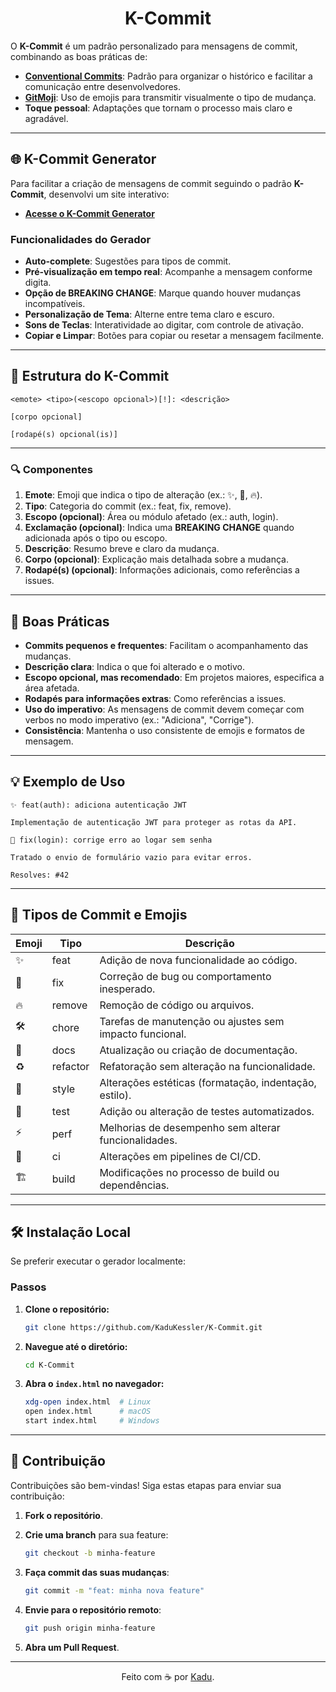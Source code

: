 <h1 align="center">K-Commit</h1>

O **K-Commit** é um padrão personalizado para mensagens de commit, combinando as boas práticas de:

- [**Conventional Commits**](https://www.conventionalcommits.org/pt-br/v1.0.0/): Padrão para organizar o histórico e facilitar a comunicação entre desenvolvedores.
- [**GitMoji**](https://gitmoji.dev/): Uso de emojis para transmitir visualmente o tipo de mudança.
- **Toque pessoal**: Adaptações que tornam o processo mais claro e agradável.

---

## 🌐 K-Commit Generator

Para facilitar a criação de mensagens de commit seguindo o padrão **K-Commit**, desenvolvi um site interativo:

- **[Acesse o K-Commit Generator](https://kadukessler.github.io/K-Commit/)**

### **Funcionalidades do Gerador**

- **Auto-complete**: Sugestões para tipos de commit.
- **Pré-visualização em tempo real**: Acompanhe a mensagem conforme digita.
- **Opção de BREAKING CHANGE**: Marque quando houver mudanças incompatíveis.
- **Personalização de Tema**: Alterne entre tema claro e escuro.
- **Sons de Teclas**: Interatividade ao digitar, com controle de ativação.
- **Copiar e Limpar**: Botões para copiar ou resetar a mensagem facilmente.

---

## 📐 Estrutura do K-Commit

```text
<emote> <tipo>(<escopo opcional>)[!]: <descrição>

[corpo opcional]

[rodapé(s) opcional(is)]
```

---

### 🔍 Componentes

1. **Emote**: Emoji que indica o tipo de alteração (ex.: ✨, 🐛, 🔥).
2. **Tipo**: Categoria do commit (ex.: feat, fix, remove).
3. **Escopo (opcional)**: Área ou módulo afetado (ex.: auth, login).
4. **Exclamação (opcional)**: Indica uma **BREAKING CHANGE** quando adicionada após o tipo ou escopo.
5. **Descrição**: Resumo breve e claro da mudança.
6. **Corpo (opcional)**: Explicação mais detalhada sobre a mudança.
7. **Rodapé(s) (opcional)**: Informações adicionais, como referências a issues.

---

## 🧾 **Boas Práticas**

- **Commits pequenos e frequentes**: Facilitam o acompanhamento das mudanças.
- **Descrição clara**: Indica o que foi alterado e o motivo.
- **Escopo opcional, mas recomendado**: Em projetos maiores, especifica a área afetada.
- **Rodapés para informações extras**: Como referências a issues.
- **Uso do imperativo**: As mensagens de commit devem começar com verbos no modo imperativo (ex.: "Adiciona", "Corrige").
- **Consistência**: Mantenha o uso consistente de emojis e formatos de mensagem.

---

## 💡 Exemplo de Uso

```text
✨ feat(auth): adiciona autenticação JWT

Implementação de autenticação JWT para proteger as rotas da API.
```

```text
🐛 fix(login): corrige erro ao logar sem senha

Tratado o envio de formulário vazio para evitar erros.

Resolves: #42
```

---

## 🔄 **Tipos de Commit e Emojis**

| **Emoji** | **Tipo** | **Descrição**                                           |
| --------- | -------- | ------------------------------------------------------- |
| ✨        | feat     | Adição de nova funcionalidade ao código.                |
| 🐛        | fix      | Correção de bug ou comportamento inesperado.            |
| 🔥        | remove   | Remoção de código ou arquivos.                          |
| 🛠️        | chore    | Tarefas de manutenção ou ajustes sem impacto funcional. |
| 📝        | docs     | Atualização ou criação de documentação.                 |
| ♻️        | refactor | Refatoração sem alteração na funcionalidade.            |
| 🎨        | style    | Alterações estéticas (formatação, indentação, estilo).  |
| 🧪        | test     | Adição ou alteração de testes automatizados.            |
| ⚡        | perf     | Melhorias de desempenho sem alterar funcionalidades.    |
| 🚀        | ci       | Alterações em pipelines de CI/CD.                       |
| 🏗️        | build    | Modificações no processo de build ou dependências.      |

---

## 🛠️ **Instalação Local**

Se preferir executar o gerador localmente:

### **Passos**

1. **Clone o repositório:**

   ```bash
   git clone https://github.com/KaduKessler/K-Commit.git
   ```

2. **Navegue até o diretório:**

   ```bash
   cd K-Commit
   ```

3. **Abra o `index.html` no navegador:**

   ```bash
   xdg-open index.html  # Linux
   open index.html      # macOS
   start index.html     # Windows
   ```

---

## 🤝 **Contribuição**

Contribuições são bem-vindas! Siga estas etapas para enviar sua contribuição:

1. **Fork o repositório**.
2. **Crie uma branch** para sua feature:

   ```bash
   git checkout -b minha-feature
   ```

3. **Faça commit das suas mudanças**:

   ```bash
   git commit -m "feat: minha nova feature"
   ```

4. **Envie para o repositório remoto**:

   ```bash
   git push origin minha-feature
   ```

5. **Abra um Pull Request**.

---

<p align="center">
Feito com ☕ por <a href="https://github.com/KaduKessler" target="_blank">Kadu</a>.
</p>
